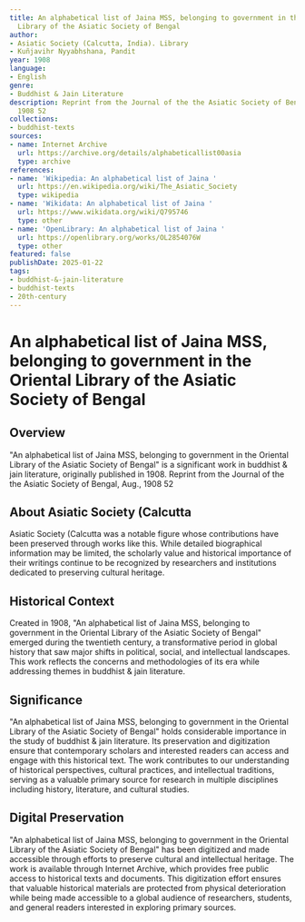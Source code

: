 ```yaml
---
title: An alphabetical list of Jaina MSS, belonging to government in the Oriental
  Library of the Asiatic Society of Bengal
author:
- Asiatic Society (Calcutta, India). Library
- Kuñjavihr Nyyabhshana, Pandit
year: 1908
language:
- English
genre:
- Buddhist & Jain Literature
description: Reprint from the Journal of the the Asiatic Society of Bengal, Aug.,
  1908 52
collections:
- buddhist-texts
sources:
- name: Internet Archive
  url: https://archive.org/details/alphabeticallist00asia
  type: archive
references:
- name: 'Wikipedia: An alphabetical list of Jaina '
  url: https://en.wikipedia.org/wiki/The_Asiatic_Society
  type: wikipedia
- name: 'Wikidata: An alphabetical list of Jaina '
  url: https://www.wikidata.org/wiki/Q795746
  type: other
- name: 'OpenLibrary: An alphabetical list of Jaina '
  url: https://openlibrary.org/works/OL2854076W
  type: other
featured: false
publishDate: 2025-01-22
tags:
- buddhist-&-jain-literature
- buddhist-texts
- 20th-century
---
```

# An alphabetical list of Jaina MSS, belonging to government in the Oriental Library of the Asiatic Society of Bengal

## Overview

"An alphabetical list of Jaina MSS, belonging to government in the Oriental Library of the Asiatic Society of Bengal" is a significant work in buddhist & jain literature, originally published in 1908. Reprint from the Journal of the the Asiatic Society of Bengal, Aug., 1908 52

## About Asiatic Society (Calcutta

Asiatic Society (Calcutta was a notable figure whose contributions have been preserved through works like this. While detailed biographical information may be limited, the scholarly value and historical importance of their writings continue to be recognized by researchers and institutions dedicated to preserving cultural heritage.

## Historical Context

Created in 1908, "An alphabetical list of Jaina MSS, belonging to government in the Oriental Library of the Asiatic Society of Bengal" emerged during the twentieth century, a transformative period in global history that saw major shifts in political, social, and intellectual landscapes. This work reflects the concerns and methodologies of its era while addressing themes in buddhist & jain literature.

## Significance

"An alphabetical list of Jaina MSS, belonging to government in the Oriental Library of the Asiatic Society of Bengal" holds considerable importance in the study of buddhist & jain literature. Its preservation and digitization ensure that contemporary scholars and interested readers can access and engage with this historical text. The work contributes to our understanding of historical perspectives, cultural practices, and intellectual traditions, serving as a valuable primary source for research in multiple disciplines including history, literature, and cultural studies.

## Digital Preservation

"An alphabetical list of Jaina MSS, belonging to government in the Oriental Library of the Asiatic Society of Bengal" has been digitized and made accessible through efforts to preserve cultural and intellectual heritage. The work is available through Internet Archive, which provides free public access to historical texts and documents. This digitization effort ensures that valuable historical materials are protected from physical deterioration while being made accessible to a global audience of researchers, students, and general readers interested in exploring primary sources.
